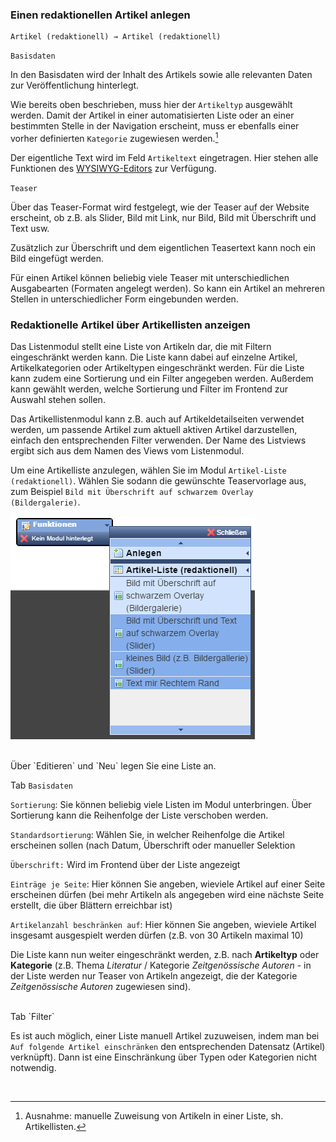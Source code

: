 ### Einen redaktionellen Artikel anlegen

    Artikel (redaktionell) → Artikel (redaktionell)

`Basisdaten`

In den Basisdaten wird der Inhalt des Artikels sowie alle relevanten Daten zur Veröffentlichung hinterlegt.

Wie bereits oben beschrieben, muss hier der `Artikeltyp` ausgewählt werden. Damit der Artikel in einer automatisierten Liste oder an einer bestimmten Stelle in der Navigation erscheint, muss er ebenfalls einer vorher definierten `Kategorie` zugewiesen werden.[^1]

Der eigentliche Text wird im Feld `Artikeltext` eingetragen. Hier stehen alle Funktionen des [WYSIWYG-Editors](/ckeditor.md) zur Verfügung.



`Teaser`

Über das Teaser-Format wird festgelegt, wie der Teaser auf der Website erscheint, ob z.B. als Slider, Bild mit Link, nur Bild, Bild mit Überschrift und Text usw.

Zusätzlich zur Überschrift und dem eigentlichen Teasertext kann noch ein Bild eingefügt werden.

Für einen Artikel können beliebig viele Teaser mit unterschiedlichen Ausgabearten (Formaten angelegt werden). So kann ein Artikel an mehreren Stellen in unterschiedlicher Form eingebunden werden.

### Redaktionelle Artikel über Artikellisten anzeigen

Das Listenmodul stellt eine Liste von Artikeln dar, die mit Filtern eingeschränkt werden kann. Die Liste kann dabei auf einzelne Artikel, Artikelkategorien oder Artikeltypen eingeschränkt werden. Für die Liste kann zudem eine Sortierung und ein Filter angegeben werden. Außerdem kann gewählt werden, welche Sortierung und Filter im Frontend zur Auswahl stehen sollen. 

Das Artikellistenmodul kann z.B. auch auf Artikeldetailseiten verwendet werden, um passende Artikel zum aktuell aktiven Artikel darzustellen, einfach den entsprechenden Filter verwenden. Der Name des Listviews ergibt sich aus dem Namen des Views vom Listenmodul. 

Um eine Artikelliste anzulegen, wählen Sie im Modul `Artikel-Liste (redaktionell)`. Wählen Sie sodann die gewünschte Teaservorlage aus, zum Beispiel `Bild mit Überschrift auf schwarzem Overlay (Bildergalerie)`.

![](/assets/red_artikelliste1.png)

<br>
Über `Editieren` und `Neu` legen Sie eine Liste an.
<br>

Tab `Basisdaten`

`Sortierung`: Sie können beliebig viele Listen im Modul unterbringen. Über Sortierung kann die Reihenfolge der Liste verschoben werden.

`Standardsortierung`: Wählen Sie, in welcher Reihenfolge die Artikel erscheinen sollen (nach Datum, Überschrift oder manueller Selektion

`Überschrift:` Wird im Frontend über der Liste angezeigt

`Einträge je Seite`: Hier können Sie angeben, wieviele Artikel auf einer Seite erscheinen dürfen (bei mehr Artikeln als angegeben wird eine nächste Seite erstellt, die über Blättern erreichbar ist)

`Artikelanzahl beschränken auf`: Hier können Sie angeben, wieviele Artikel insgesamt ausgespielt werden dürfen (z.B. von 30 Artikeln maximal 10)

Die Liste kann nun weiter eingeschränkt werden, z.B. nach **Artikeltyp** oder **Kategorie** (z.B. Thema _Literatur_ / Kategorie _Zeitgenössische Autoren_ - in der Liste werden nur Teaser von Artikeln angezeigt, die der Kategorie *Zeitgenössische Autoren* zugewiesen sind).

<br>
Tab `Filter`

Es ist auch möglich, einer Liste manuell Artikel zuzuweisen, indem man bei  `Auf folgende Artikel einschränken` den entsprechenden Datensatz (Artikel) verknüpft). Dann ist eine Einschränkung über Typen oder Kategorien nicht notwendig.

<br>


[^1]: Ausnahme: manuelle Zuweisung von Artikeln in einer Liste, sh. Artikellisten.





